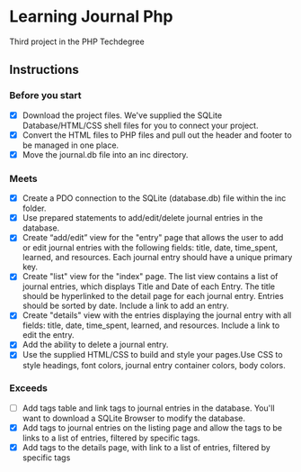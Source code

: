 # Learning Journal Php

Third project in the PHP Techdegree

## Instructions

### Before you start

- [X] Download the project files. We've supplied the SQLite Database/HTML/CSS shell files for you to connect your project.
- [X] Convert the HTML files to PHP files and pull out the header and footer to be managed in one place.
- [X] Move the journal.db file into an inc directory.

### Meets

- [X] Create a PDO connection to the SQLite (database.db) file within the inc folder.
- [X] Use prepared statements to add/edit/delete journal entries in the database.
- [X] Create “add/edit” view for the "entry" page that allows the user to add or edit journal entries with the following fields: title, date, time_spent, learned, and resources. Each journal entry should have a unique primary key.
- [X] Create "list" view for the "index" page. The list view contains a list of journal entries, which displays Title and Date of each Entry. The title should be hyperlinked to the detail page for each journal entry. Entries should be sorted by date. Include a link to add an entry.
- [X] Create "details" view with the entries displaying the journal entry with all fields: title, date, time_spent, learned, and resources. Include a link to edit the entry.
- [X] Add the ability to delete a journal entry.
- [X] Use the supplied HTML/CSS to build and style your pages.Use CSS to style headings, font colors, journal entry container colors, body colors.

### Exceeds

- [ ] Add tags table and link tags to journal entries in the database. You'll want to download a SQLite Browser to modify the database.
- [X] Add tags to journal entries on the listing page and allow the tags to be links to a list of entries, filtered by specific tags.
- [X] Add tags to the details page, with link to a list of entries, filtered by specific tags